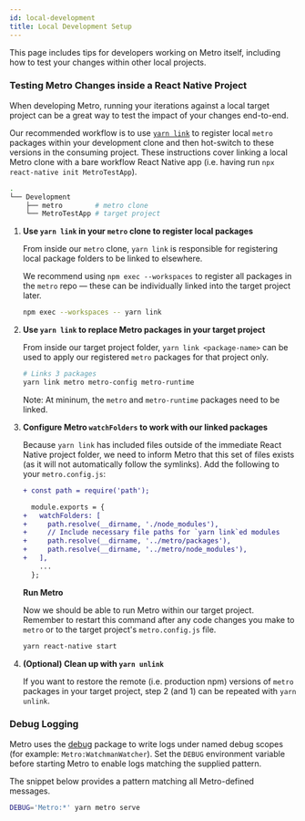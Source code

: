 ```yaml
---
id: local-development
title: Local Development Setup
---
```


This page includes tips for developers working on Metro itself, including how to test your changes within other local projects.

### Testing Metro Changes inside a React Native Project

When developing Metro, running your iterations against a local target project can be a great way to test the impact of your changes end-to-end.

Our recommended workflow is to use [`yarn link`][1] to register local `metro` packages within your development clone and then hot-switch to these versions in the consuming project. These instructions cover linking a local Metro clone with a bare workflow React Native app (i.e. having run `npx react-native init MetroTestApp`).

```sh
.
└── Development
    ├── metro        # metro clone
    └── MetroTestApp # target project
 ```

1. **Use `yarn link` in your `metro` clone to register local packages**

    From inside our `metro` clone, `yarn link` is responsible for registering local package folders to be linked to elsewhere.

    We recommend using `npm exec --workspaces` to register all packages in the `metro` repo — these can be individually linked into the target project later.

    ```sh
    npm exec --workspaces -- yarn link
    ```

2. **Use `yarn link` to replace Metro packages in your target project**

    From inside our target project folder, `yarn link <package-name>` can be used to apply our registered `metro` packages for that project only.

    ```sh
    # Links 3 packages
    yarn link metro metro-config metro-runtime
    ```

    Note: At mininum, the `metro` and `metro-runtime` packages need to be linked.

3. **Configure Metro `watchFolders` to work with our linked packages**

    Because `yarn link` has included files outside of the immediate React Native project folder, we need to inform Metro that this set of files exists (as it will not automatically follow the symlinks). Add the following to your `metro.config.js`:

    ```diff
    + const path = require('path');

      module.exports = {
    +   watchFolders: [
    +     path.resolve(__dirname, './node_modules'),
    +     // Include necessary file paths for `yarn link`ed modules
    +     path.resolve(__dirname, '../metro/packages'),
    +     path.resolve(__dirname, '../metro/node_modules'),
    +   ],
        ...
      };
    ```

    **Run Metro**

    Now we should be able to run Metro within our target project. Remember to restart this command after any code changes you make to `metro` or to the target project's `metro.config.js` file.

    ```bash
    yarn react-native start
    ```

4. **(Optional) Clean up with `yarn unlink`**

    If you want to restore the remote (i.e. production npm) versions of `metro` packages in your target project, step 2 (and 1) can be repeated with `yarn unlink`.

### Debug Logging

Metro uses the [debug](https://www.npmjs.com/package/debug) package to write logs under named debug scopes (for example: `Metro:WatchmanWatcher`). Set the `DEBUG` environment variable before starting Metro to enable logs matching the supplied pattern.

The snippet below provides a pattern matching all Metro-defined messages.

```sh
DEBUG='Metro:*' yarn metro serve
```

[1]: https://classic.yarnpkg.com/en/docs/cli/link
